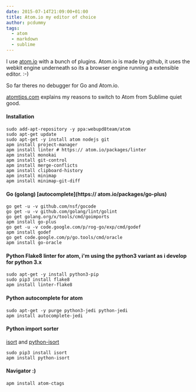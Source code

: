 ```yaml
---
date: 2015-07-14T21:09:00+01:00
title: Atom.io my editor of choice
author: pcdummy
tags:
  - atom
  - markdown
  - sublime
---
```

I use [atom.io](https://atom.io/) with a bunch of plugins. Atom.io is made by github, it uses the webkit engine underneath so its a browser engine running a extensible editor. :-)

So far theres no debugger for Go and Atom.io.

[atomtips.com](www.atomtips.com/atom-editor-vs-sublime-text/) explains my reasons to switch to Atom from Sublime quiet good.<!--more-->

#### Installation

    sudo add-apt-repository -y ppa:webupd8team/atom
    sudo apt-get update
    sudo apt-get -y install atom nodejs git
    apm install project-manager
    apm install linter # https:// atom.io/packages/linter
    apm install monokai
    apm install git-control
    apm install merge-conflicts
    apm install clipboard-history
    apm install minimap
    apm install minimap-git-diff

#### Go (golang) [autocomplete](https:// atom.io/packages/go-plus)

    go get -u -v github.com/nsf/gocode
    go get -u -v github.com/golang/lint/golint
    go get golang.org/x/tools/cmd/goimports
    apm install go-plus
    go get -u -v code.google.com/p/rog-go/exp/cmd/godef
    apm install godef
    go get code.google.com/p/go.tools/cmd/oracle
    apm install go-oracle

#### Python Flake8 linter for atom, i'm using the python3 variant as i develop for python 3.x

    sudo apt-get -y install python3-pip
    sudo pip3 install flake8
    apm install linter-flake8

#### Python autocomplete for atom

    sudo apt-get -y purge python3-jedi python-jedi
    apm install autocomplete-jedi

#### Python import sorter
[isort](https://github.com/timothycrosley/isort) and [python-isort](https://atom.io/packages/python-isort)

    sudo pip3 install isort
    apm install python-isort

#### Navigator :)

    apm install atom-ctags
